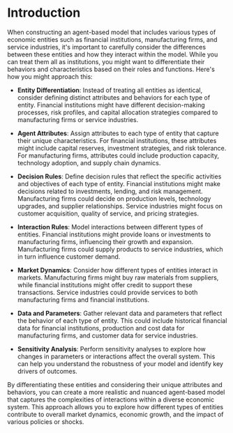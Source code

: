 # Introduction  

When constructing an agent-based model that includes various types of economic entities such as financial institutions, manufacturing firms, and service industries, it's important to carefully consider the differences between these entities and how they interact within the model. While you can treat them all as institutions, you might want to differentiate their behaviors and characteristics based on their roles and functions. Here's how you might approach this:

- **Entity Differentiation**: Instead of treating all entities as identical, consider defining distinct attributes and behaviors for each type of entity. Financial institutions might have different decision-making processes, risk profiles, and capital allocation strategies compared to manufacturing firms or service industries.

- **Agent Attributes**: Assign attributes to each type of entity that capture their unique characteristics. For financial institutions, these attributes might include capital reserves, investment strategies, and risk tolerance. For manufacturing firms, attributes could include production capacity, technology adoption, and supply chain dynamics.

- **Decision Rules**: Define decision rules that reflect the specific activities and objectives of each type of entity. Financial institutions might make decisions related to investments, lending, and risk management. Manufacturing firms could decide on production levels, technology upgrades, and supplier relationships. Service industries might focus on customer acquisition, quality of service, and pricing strategies.

- **Interaction Rules**: Model interactions between different types of entities. Financial institutions might provide loans or investments to manufacturing firms, influencing their growth and expansion. Manufacturing firms could supply products to service industries, which in turn influence customer demand.

- **Market Dynamics**: Consider how different types of entities interact in markets. Manufacturing firms might buy raw materials from suppliers, while financial institutions might offer credit to support these transactions. Service industries could provide services to both manufacturing firms and financial institutions.

- **Data and Parameters**: Gather relevant data and parameters that reflect the behavior of each type of entity. This could include historical financial data for financial institutions, production and cost data for manufacturing firms, and customer data for service industries.

- **Sensitivity Analysis**: Perform sensitivity analyses to explore how changes in parameters or interactions affect the overall system. This can help you understand the robustness of your model and identify key drivers of outcomes.

By differentiating these entities and considering their unique attributes and behaviors, you can create a more realistic and nuanced agent-based model that captures the complexities of interactions within a diverse economic system. This approach allows you to explore how different types of entities contribute to overall market dynamics, economic growth, and the impact of various policies or shocks.
